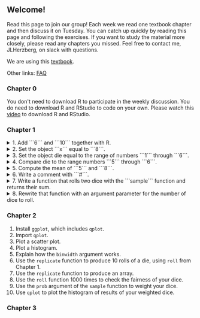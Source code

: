 ## Welcome!

Read this page to join our group! Each week we read one textbook chapter and then discuss it on Tuesday. You can catch up quickly by reading this page and following the exercises. If you want to study the material more closely, please read any chapters you missed. Feel free to contact me, JLHerzberg, on slack with questions.

We are using this [textbook](https://d1b10bmlvqabco.cloudfront.net/attach/ighbo26t3ua52t/igp9099yy4v10/igz7vp4w5su9/OReilly_HandsOn_Programming_with_R_2014.pdf).

Other links: [FAQ](https://jlherzberg.github.io/RLearningGroup/faq.html)

### Chapter 0
You don't need to download R to participate in the weekly discussion. You do need to download R and RStudio to code on your own. Please watch this [video](https://www.youtube.com/watch?v=cX532N_XLIs) to download R and RStudio.

### Chapter 1
<details>
  <summary>1. Add ```6``` and ```10``` together with R.</summary>
  
    ```6+10```
</details>
<details>
  <summary>2. Set the object ```x``` equal to ```8```.</summary>
  
    ```x <- 8 or x = 8```
</details>
<details>
  <summary>3. Set the object die equal to the range of numbers ```1``` through ```6```.</summary>
  
    ```die <- 1:6```
</details>
<details>
  <summary>4. Compare die to the range numbers ```5``` through ```6```. </summary>
  
    ```die == 5:6```
</details>
<details>
  <summary>5. Compute the mean of ```5``` and ```8```.</summary>
  
    ```mean(8, 5)```
</details>
<details>
  <summary>6. Write a comment with ```#```.</summary>
  
    ```# i'm a comment!```
</details>
<details>
  <summary>7. Write a function that rolls two dice with the ```sample``` function and returns their sum.</summary>
  
    ```
    roll <- function() {
     die <- 1:6
     dice <- sample(die, size = 2, replace= TRUE)
     sum(dice)
    }
    ```
</details>
<details>
  <summary>8. Rewrite that function with an argument parameter for the number of dice to roll. </summary>
  
    ```
    roll <- function(num_dice=2) {
     die <- 1:6
     dice <- sample(die, size = num_dice, replace= TRUE)
     sum(dice)
    }
    ```
</details>

### Chapter 2
1. Install `ggplot`, which includes `qplot`.
2. Import `qplot`.
3. Plot a scatter plot.
4. Plot a histogram.
5. Explain how the `binwidth` argument works.
6. Use the `replicate` function to produce 10 rolls of a die, using `roll` from Chapter 1. 
7. Use the `replicate` function to produce an array.
8. Use the `roll` function 1000 times to check the fairness of your dice.
9. Use the `prob` argument of the `sample` function to weight your dice.
10. Use `qplot` to plot the histogram of results of your weighted dice.

### Chapter 3
